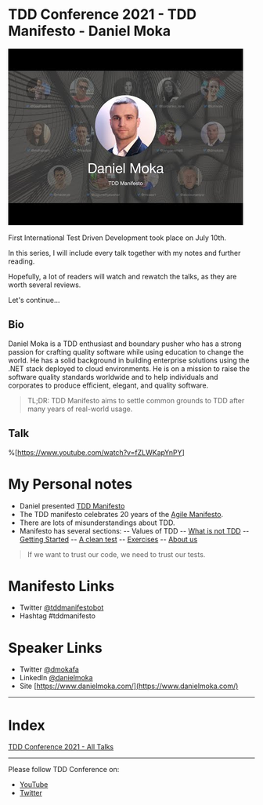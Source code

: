 # TDD Conference 2021 - TDD Manifesto - Daniel Moka

![TDD Conference 2021 - TDD Manifesto - Daniel Moka](daniel.jpg)

First International Test Driven Development took place on July 10th. 

In this series, I will include every talk together with my notes and further reading.

Hopefully, a lot of readers will watch and rewatch the talks, as they are worth several reviews.

Let's continue...

## Bio 

Daniel Moka is a TDD enthusiast and boundary pusher who has a strong passion for crafting quality software while using education to change the world. He has a solid background in building enterprise solutions using the .NET stack deployed to cloud environments. He is on a mission to raise the software quality standards worldwide and to help individuals and corporates to produce efficient, elegant, and quality software.
 
> TL;DR: TDD Manifesto aims to settle common grounds to TDD after many years of real-world usage.

## Talk

%[https://www.youtube.com/watch?v=fZLWKapYnPY]

# My Personal notes

- Daniel presented [TDD Manifesto](https://tddmanifesto.com/)
- The TDD manifesto celebrates 20 years of the [Agile Manifesto](https://agilemanifesto.org/).
- There are lots of misunderstandings about TDD.
- Manifesto has several sections:
-- Values of TDD
-- [What is not TDD](https://tddmanifesto.com/what-is-not-tdd/)
-- [Getting Started](https://tddmanifesto.com/getting-started/)
-- [A clean test](https://tddmanifesto.com/a-clean-test/)
-- [Exercises](https://tddmanifesto.com/exercises/)
-- [About us](https://tddmanifesto.com/about-us/)

> If we want to trust our code, we need to trust our tests.

# Manifesto Links

- Twitter [@tddmanifestobot](https://twitter.com/tddmanifestobot) 
- Hashtag #tddmanifesto

# Speaker Links

- Twitter [@dmokafa](https://twitter.com/dmokafa) 
- LinkedIn [@danielmoka](https://www.linkedin.com/in/danielmoka/)
- Site [https://www.danielmoka.com/](https://www.danielmoka.com/) 

* * *

# Index

[TDD Conference 2021 - All Talks](../../TDD%20Conference%202021/TDD%20Conference%202021%20-%20All%20Talks/readme.md)

* * *

Please follow TDD Conference on:

- [YouTube](https://www.youtube.com/channel/UCKn-DadPoyYssfAOMk1LSew)
- [Twitter](https://twitter.com/tddconf)

